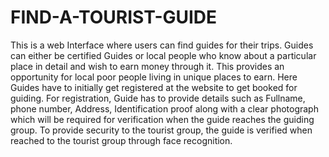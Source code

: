 # FIND-A-TOURIST-GUIDE
This is a web Interface where users can find guides for their trips. Guides can either be certified Guides or local people who know about a particular place in detail and wish to earn money through it.  This provides an opportunity for local poor people living in unique places to earn. Here Guides have to initially get registered at the website to get booked for guiding.  For registration, Guide has to provide details such as Fullname, phone number, Address, Identification proof along with a clear photograph which will be required for verification when the guide reaches the guiding group.  To provide security to the tourist group, the guide is verified when reached to the tourist group through face recognition.
